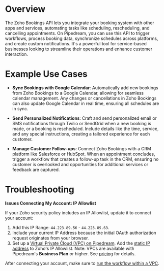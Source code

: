 # Overview

The Zoho Bookings API lets you integrate your booking system with other apps and services, automating tasks like scheduling, rescheduling, and cancelling appointments. On Pipedream, you can use this API to trigger workflows, process booking data, synchronize schedules across platforms, and create custom notifications. It's a powerful tool for service-based businesses looking to streamline their operations and enhance customer interaction.

# Example Use Cases

- **Sync Bookings with Google Calendar**: Automatically add new bookings from Zoho Bookings to a Google Calendar, allowing for seamless calendar management. Any changes or cancellations in Zoho Bookings can also update Google Calendar in real time, ensuring all schedules are in sync.

- **Send Personalized Notifications**: Craft and send personalized email or SMS notifications through Twilio or SendGrid when a new booking is made, or a booking is rescheduled. Include details like the time, service, and any special instructions, creating a tailored experience for each customer.

- **Manage Customer Follow-ups**: Connect Zoho Bookings with a CRM platform like Salesforce or HubSpot. When an appointment concludes, trigger a workflow that creates a follow-up task in the CRM, ensuring no customer is overlooked and opportunities for additional services or feedback are captured.

# Troubleshooting

**Issues Connecting My Account: IP Allowlist**

If your Zoho security policy includes an IP Allowlist, update it to connect your account:

1. Add this IP Range: `44.223.89.56` - `44.223.89.63`.
2. Include your current IP Address because the initial OAuth authorization request originates from your browser.
3. Set up a [Virtual Private Cloud (VPC) on Pipedream](https://pipedream.com/docs/workflows/vpc#create-a-new-vpc). Add the [static IP address](https://pipedream.com/docs/workflows/vpc#find-the-static-outbound-ip-address-for-a-vpc) to Zoho's IP Allowlist. Note: VPCs are available with Pipedream's **Business Plan** or higher. See [pricing](https://pipedream.com/pricing) for details.

After connecting your account, make sure to [run the workflow within a VPC](https://pipedream.com/docs/workflows/vpc#run-workflows-within-a-vpc).
